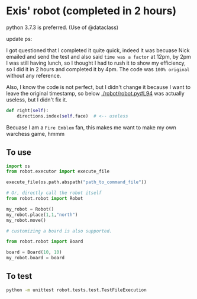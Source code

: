 # Exis' robot (completed in 2 hours)

python 3.7.3 is preferred. (Use of @dataclass)

update ps:

I got questioned that I completed it quite quick, indeed it was becuase Nick emailed and send the test and also said `time was a factor` at 12pm, by 2pm I was still having lunch, so I thought I had to rush it to show my efficiency, so I did it in 2 hours and completed it by 4pm. The code was `100% original` without any reference.

Also, I know the code is not perfect, but I didn't change it because I want to leave the original timestamp, so below [./robot/robot.py#L94](./robot/robot.py#L94) was actually useless, but I didn't fix it.

```python
def right(self):
    directions.index(self.face)  # <-- useless
```

Becuase I am a `Fire Emblem` fan, this makes me want to make my own warchess game, hmmm

## To use
```python
import os
from robot.executor import execute_file

execute_file(os.path.abspath("path_to_command_file"))

# Or, directly call the robot itself
from robot.robot import Robot

my_robot = Robot()
my_robot.place(1,1,"north")
my_robot.move()

# customizing a board is also supported.

from robot.robot import Board

board = Board(10, 10)
my_robot.board = board
```

## To test

```bash
python -m unittest robot.tests.test.TestFileExecution
```
